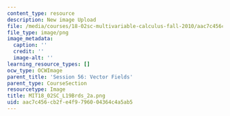 ```yaml
---
content_type: resource
description: New image Upload
file: /media/courses/18-02sc-multivariable-calculus-fall-2010/aac7c456cb2fe4f9796004364c4a5ab5_MIT18_02SC_L19Brds_2a.png
file_type: image/png
image_metadata:
  caption: ''
  credit: ''
  image-alt: ''
learning_resource_types: []
ocw_type: OCWImage
parent_title: 'Session 56: Vector Fields'
parent_type: CourseSection
resourcetype: Image
title: MIT18_02SC_L19Brds_2a.png
uid: aac7c456-cb2f-e4f9-7960-04364c4a5ab5
---
```

